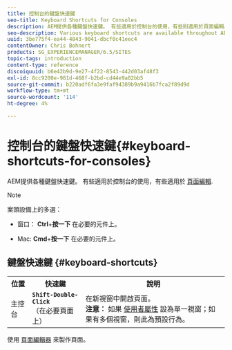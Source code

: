 ```yaml
---
title: 控制台的鍵盤快速鍵
seo-title: Keyboard Shortcuts for Consoles
description: AEM提供各種鍵盤快速鍵。 有些適用於控制台的使用，有些則適用於頁面編輯。
seo-description: Various keyboard shortcuts are available throughout AEM. Some apply to the use of consoles, others to page editing.
uuid: 3be775f4-ea44-4843-9041-dbcf0c41eec4
contentOwner: Chris Bohnert
products: SG_EXPERIENCEMANAGER/6.5/SITES
topic-tags: introduction
content-type: reference
discoiquuid: b6e42b9d-9e27-4f22-8543-442d03af48f3
exl-id: 8cc9200e-981d-468f-b2bd-cd44e9a02bb5
source-git-commit: b220adf6fa3e9faf94389b9a9416b7fca2f89d9d
workflow-type: tm+mt
source-wordcount: '114'
ht-degree: 4%

---
```


# 控制台的鍵盤快速鍵{#keyboard-shortcuts-for-consoles}

AEM提供各種鍵盤快速鍵。 有些適用於控制台的使用，有些適用於 [頁面編輯](/help/sites-classic-ui-authoring/classic-page-author-keyboard-shortcuts.md).

>[!NOTE]
>
>案頭設備上的多選：
>
>* 窗口： **Ctrl**+**按一下** 在必要的元件上。
>
>* Mac: **Cmd**+**按一下** 在必要的元件上。
>


## 鍵盤快速鍵 {#keyboard-shortcuts}

<table>
 <tbody>
  <tr>
   <th>位置</th>
   <th>快速鍵</th>
   <th>說明</th>
  </tr>
  <tr>
   <td>主控台</td>
   <td><strong><code>Shift-Double-Click</code></strong><br /> （在必要頁面上）</td>
   <td>在新視窗中開啟頁面。<br /> <strong>注意：</strong> 如果 <a href="/help/sites-classic-ui-authoring/author-env-user-props.md">使用者屬性</a> 設為單一視窗；如果有多個視窗，則此為預設行為。</td>
  </tr>
 </tbody>
</table>

使用 [頁面編輯器](/help/sites-classic-ui-authoring/classic-page-author-keyboard-shortcuts.md) 來製作頁面。
